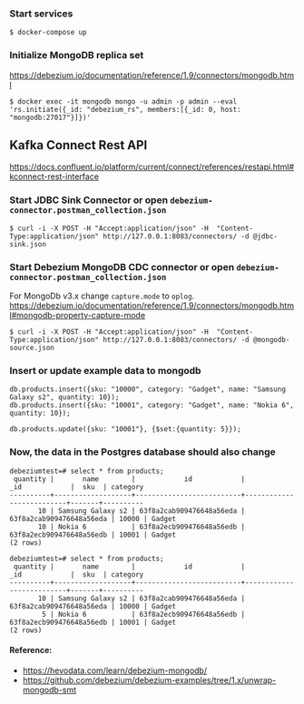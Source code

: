 ### Start services

```shell
$ docker-compose up
```

### Initialize MongoDB replica set
https://debezium.io/documentation/reference/1.9/connectors/mongodb.html

```shell
$ docker exec -it mongodb mongo -u admin -p admin --eval 'rs.initiate({_id: "debezium_rs", members:[{_id: 0, host: "mongodb:27017"}]})'
```

## Kafka Connect Rest API
https://docs.confluent.io/platform/current/connect/references/restapi.html#kconnect-rest-interface

### Start JDBC Sink Connector or open `debezium-connector.postman_collection.json`
```shell
$ curl -i -X POST -H "Accept:application/json" -H  "Content-Type:application/json" http://127.0.0.1:8083/connectors/ -d @jdbc-sink.json
```

### Start Debezium MongoDB CDC connector or open `debezium-connector.postman_collection.json`

For MongoDb v3.x change `capture.mode` to `oplog`. https://debezium.io/documentation/reference/1.9/connectors/mongodb.html#mongodb-property-capture-mode
```shell
$ curl -i -X POST -H "Accept:application/json" -H  "Content-Type:application/json" http://127.0.0.1:8083/connectors/ -d @mongodb-source.json
```

### Insert or update example data to mongodb
```
db.products.insert({sku: "10000", category: "Gadget", name: "Samsung Galaxy s2", quantity: 10});
db.products.insert({sku: "10001", category: "Gadget", name: "Nokia 6", quantity: 10});

db.products.update({sku: "10001"}, {$set:{quantity: 5}});
```

### Now, the data in the Postgres database should also change
```shell
debeziumtest=# select * from products;
 quantity |       name        |            id            |           _id            |  sku  | category 
----------+-------------------+--------------------------+--------------------------+-------+----------
       10 | Samsung Galaxy s2 | 63f8a2cab909476648a56eda | 63f8a2cab909476648a56eda | 10000 | Gadget
       10 | Nokia 6           | 63f8a2ecb909476648a56edb | 63f8a2ecb909476648a56edb | 10001 | Gadget
(2 rows)

debeziumtest=# select * from products;
 quantity |       name        |            id            |           _id            |  sku  | category 
----------+-------------------+--------------------------+--------------------------+-------+----------
       10 | Samsung Galaxy s2 | 63f8a2cab909476648a56eda | 63f8a2cab909476648a56eda | 10000 | Gadget
        5 | Nokia 6           | 63f8a2ecb909476648a56edb | 63f8a2ecb909476648a56edb | 10001 | Gadget
(2 rows)
```

#### Reference:
- https://hevodata.com/learn/debezium-mongodb/
- https://github.com/debezium/debezium-examples/tree/1.x/unwrap-mongodb-smt